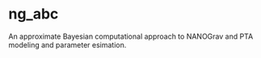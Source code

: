 # ng_abc
An approximate Bayesian computational approach to NANOGrav and PTA modeling and parameter esimation.
